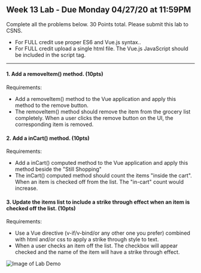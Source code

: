 ## Week 13 Lab - Due Monday 04/27/20 at 11:59PM
Complete all the problems below. 30 Points total. Please submit this lab to CSNS.

- For FULL credit use proper ES6 and Vue.js syntax..
- For FULL credit upload a single html file. The Vue.js JavaScript should be included in the script tag.

---

#### 1. Add a removeItem() method. (10pts)

Requirements:

- Add a removeItem() method to the Vue application and apply this method to the remove button.
- The removeItem() method should remove the item from the grocery list completely. When a user clicks the remove button on the UI, the corresponding item is removed.


#### 2. Add a inCart() method. (10pts)

Requirements:

- Add a inCart() computed method to the Vue application and apply this method beside the "Still Shopping"
- The inCart() computed method should count the items "inside the cart". When an item is checked off from the list. The "in-cart" count would increase.


#### 3. Update the items list to include a strike through effect when an item is checked off the list. (10pts)

Requirements:

- Use a Vue directive (v-if/v-bind/or any other one you prefer) combined with html and/or css to apply a strike through style to text.
- When a user checks an item off the list.  The checkbox will appear checked and the name of the item will have a strike through effect.

![Image of Lab Demo](https://raw.githubusercontent.com/cydneymikel/CS4220/master/Week13/screen_shot.png)
